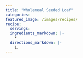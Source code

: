 ```yaml
---
title: "Wholemeal Seeded Loaf"
categories:
featured_image: /images/recipes/
recipe:
  servings: 
  ingredients_markdown: |-
    *
  directions_markdown: |-
    1.
---
```


